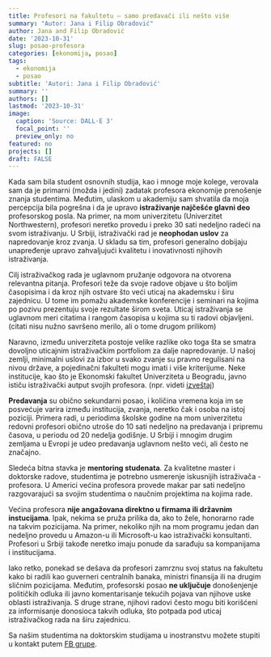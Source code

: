 ```yaml
---
title: Profesori na fakultetu – samo predavači ili nešto više
summary: "Autor: Jana i Filip Obradović"
author: Jana and Filip Obradović
date: '2023-10-31'
slug: posao-profesora
categories: [ekonomija, posao]
tags:
  - ekonomija
  - posao
subtitle: 'Autori: Jana i Filip Obradović'
summary: ''
authors: []
lastmod: '2023-10-31' 
image:
  caption: 'Source: DALL·E 3'
  focal_point: ''
  preview_only: no
featured: no
projects: []
draft: FALSE
---
```


Kada sam bila student osnovnih studija, kao i mnoge moje kolege, verovala sam da je primarni (možda i jedini) zadatak profesora ekonomije prenošenje znanja studentima. Međutim, ulaskom u akademiju sam shvatila da moja percepcija bila pogrešna i da je upravo **istraživanje najčešće glavni deo** profesorskog posla. Na primer, na mom univerzitetu (Univerzitet Northwestern), profesori neretko provedu i preko 30 sati nedeljno radeći na svom istraživanju. U Srbiji, istraživački rad je **neophodan uslov** za napredovanje kroz zvanja. U skladu sa tim, profesori generalno dobijaju unapređenje upravo zahvaljujući kvalitetu i inovativnosti njihovih istraživanja. 

Cilj istraživačkog rada je uglavnom pružanje odgovora na otvorena relevantna pitanja. Profesori teže da svoje radove objave u što boljim časopisima i da kroz njih ostvare što veći uticaj na akademsku i širu zajednicu. U tome im pomažu akademske konferencije i seminari na kojima po pozivu prezentuju svoje rezultate širom sveta. Uticaj istraživanja se uglavnom meri citatima i rangom časopisa u kojima su ti radovi objavljeni. (citati nisu nužno savršeno merilo, ali o tome drugom prilikom)

Naravno, između univerziteta postoje velike razlike oko toga šta se smatra dovoljno uticajnim istraživačkim portfoliom za dalje napredovanje. U našoj zemlji, minimalni uslovi za izbor u svako zvanje su pravno regulisani na nivou države, a pojedinačni fakulteti mogu imati i više kriterijume. Neke institucije, kao što je Ekonomski fakultet Univerziteta u Beogradu, javno ističu istraživački autput svojih profesora. (npr. videti [izveštaj](http://www.ekof.bg.ac.rs/wp-content/uploads/2020/11/EKOF-Research-Report-2022.pdf))

**Predavanja** su obično sekundarni posao, i količina vremena koja im se posvećuje varira između institucija, zvanja, neretko čak i osoba na istoj poziciji. Primera radi, u periodima školske godine na mom univerzitetu redovni profesori obično utroše do 10 sati nedeljno na predavanja i pripremu časova, u periodu od 20 nedelja godišnje. U Srbiji i mnogim drugim zemljama u Evropi je udeo predavanja uglavnom nešto veći, ali često ne značajno.

Sledeća bitna stavka je **mentoring studenata**. Za kvalitetne master i doktorske radove, studentima je potrebno usmerenje iskusnijih istraživača - profesora. U Americi većina profesora provede makar par sati nedeljno razgovarajući sa svojim studentima o naučnim projektima na kojima rade. 

Većina profesora **nije angažovana direktno u firmama ili državnim instucijama**. Ipak, nekima se pruža prilika da, ako to žele, honorarno rade na takvim pozicijama. Na primer, nekoliko njih na mom programu jedan dan nedeljno provedu u Amazon-u ili Microsoft-u kao istraživački konsultanti. Profesori u Srbiji takođe neretko imaju ponude da sarađuju sa kompanijama i institucijama.

Iako retko, ponekad se dešava da profesori zamrznu svoj status na fakultetu kako bi radili kao guverneri centralnih banaka, ministri finansija ili na drugim sličnim pozicijama. Međutim, profesorski posao **ne uključuje** donošenjenje političkih odluka ili javno komentarisanje tekućih pojava van njihove uske oblasti istraživanja. S druge strane, njihovi radovi često mogu biti korišćeni za informisanje donosioca takvih odluka, što potpada pod uticaj istraživačkog rada na širu zajednicu. 


Sa našim studentima na doktorskim studijama u inostranstvu možete stupiti u kontakt putem [FB grupe](https://www.facebook.com/groups/serbianeconbusiness).

